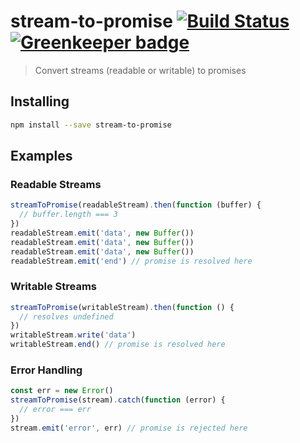 stream-to-promise [![Build Status](https://travis-ci.org/bendrucker/stream-to-promise.svg)](https://travis-ci.org/bendrucker/stream-to-promise) [![Greenkeeper badge](https://badges.greenkeeper.io/bendrucker/stream-to-promise.svg)](https://greenkeeper.io/)
=================

> Convert streams (readable or writable) to promises

## Installing

```sh
npm install --save stream-to-promise
```

## Examples

### Readable Streams

```js
streamToPromise(readableStream).then(function (buffer) {
  // buffer.length === 3
})
readableStream.emit('data', new Buffer())
readableStream.emit('data', new Buffer())
readableStream.emit('data', new Buffer())
readableStream.emit('end') // promise is resolved here
```

### Writable Streams

```js
streamToPromise(writableStream).then(function () {
  // resolves undefined
})
writableStream.write('data')
writableStream.end() // promise is resolved here
```

### Error Handling

```js
const err = new Error()
streamToPromise(stream).catch(function (error) {
  // error === err
})
stream.emit('error', err) // promise is rejected here
```
